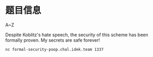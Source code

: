 # 题目信息

A~Z

Despite Koblitz's hate speech, the security of this scheme has been formally proven. My secrets are safe forever!

`nc formal-security-poop.chal.idek.team 1337`